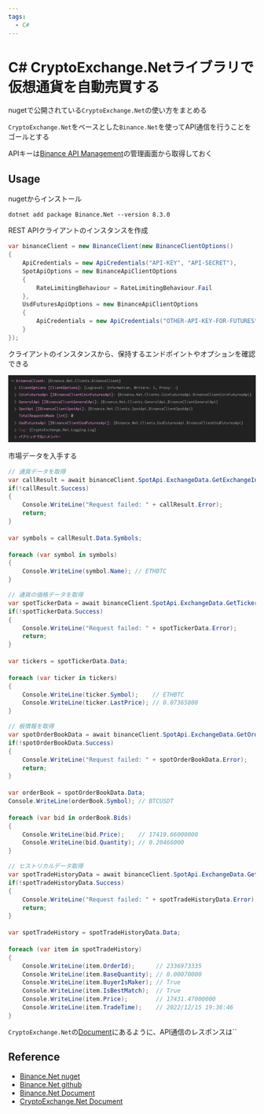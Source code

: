 ```yaml
---
tags:
  - C#
---
```


# C# CryptoExchange.Netライブラリで仮想通貨を自動売買する

nugetで公開されている`CryptoExchange.Net`の使い方をまとめる

`CryptoExchange.Net`をベースとした`Binance.Net`を使ってAPI通信を行うことをゴールとする

APIキーは[Binance API Management](https://www.binance.com/en/my/settings/api-management)の管理画面から取得しておく

## Usage
nugetからインストール
```
dotnet add package Binance.Net --version 8.3.0
```

REST APIクライアントのインスタンスを作成
```cs
var binanceClient = new BinanceClient(new BinanceClientOptions()
{
    ApiCredentials = new ApiCredentials("API-KEY", "API-SECRET"),
    SpotApiOptions = new BinanceApiClientOptions
    {
        RateLimitingBehaviour = RateLimitingBehaviour.Fail
    },
    UsdFuturesApiOptions = new BinanceApiClientOptions
    {
        ApiCredentials = new ApiCredentials("OTHER-API-KEY-FOR-FUTURES", "OTHER-API-SECRET-FOR-FUTURES")
    }
});
```
クライアントのインスタンスから、保持するエンドポイントやオプションを確認できる

![binanceClient](img/binacen.net_client.png)


市場データを入手する

```cs
// 通貨データを取得
var callResult = await binanceClient.SpotApi.ExchangeData.GetExchangeInfoAsync();
if(!callResult.Success)
{
    Console.WriteLine("Request failed: " + callResult.Error);
    return;
}

var symbols = callResult.Data.Symbols;

foreach (var symbol in symbols)
{
    Console.WriteLine(symbol.Name); // ETHBTC
}
```

```cs
// 通貨の価格データを取得
var spotTickerData = await binanceClient.SpotApi.ExchangeData.GetTickersAsync();
if(!spotTickerData.Success)
{
    Console.WriteLine("Request failed: " + spotTickerData.Error);
    return;
}

var tickers = spotTickerData.Data;

foreach (var ticker in tickers)
{
    Console.WriteLine(ticker.Symbol);    // ETHBTC
    Console.WriteLine(ticker.LastPrice); // 0.07365800
}
```

```cs
// 板情報を取得
var spotOrderBookData = await binanceClient.SpotApi.ExchangeData.GetOrderBookAsync("BTCUSDT");
if(!spotOrderBookData.Success)
{
    Console.WriteLine("Request failed: " + spotOrderBookData.Error);
    return;
}

var orderBook = spotOrderBookData.Data;
Console.WriteLine(orderBook.Symbol); // BTCUSDT

foreach (var bid in orderBook.Bids)
{
    Console.WriteLine(bid.Price);    // 17419.66000000
    Console.WriteLine(bid.Quantity); // 0.20466000
}
```

```cs
// ヒストリカルデータ取得
var spotTradeHistoryData = await binanceClient.SpotApi.ExchangeData.GetTradeHistoryAsync("BTCUSDT");
if(!spotTradeHistoryData.Success)
{
    Console.WriteLine("Request failed: " + spotTradeHistoryData.Error);
    return;
}

var spotTradeHistory = spotTradeHistoryData.Data;

foreach (var item in spotTradeHistory)
{
    Console.WriteLine(item.OrderId);      // 2336973335
    Console.WriteLine(item.BaseQuantity); // 0.00070000
    Console.WriteLine(item.BuyerIsMaker); // True
    Console.WriteLine(item.IsBestMatch);  // True
    Console.WriteLine(item.Price);        // 17431.47000000
    Console.WriteLine(item.TradeTime);    // 2022/12/15 19:36:46
}
```

`CryptoExchange.Net`の[Document](https://jkorf.github.io/CryptoExchange.Net/Clients.html#processing-request-responses)にあるように、API通信のレスポンスは``

## Reference
* [Binance.Net nuget](https://www.nuget.org/packages/Binance.Net)
* [Binance.Net github](https://github.com/JKorf/Binance.Net)
* [Binance.Net Document](https://jkorf.github.io/Binance.Net/)
* [CryptoExchange.Net Document](https://jkorf.github.io/CryptoExchange.Net/)
